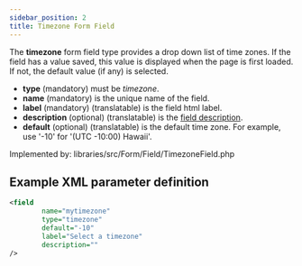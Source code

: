```yaml
---
sidebar_position: 2
title: Timezone Form Field
---
```


The **timezone** form field type provides a drop down list of time zones. If the field has a value saved, this value is displayed when the page is first loaded. If not, the default value (if any) is selected.

- **type** (mandatory) must be *timezone*.
- **name** (mandatory) is the unique name of the field.
- **label** (mandatory) (translatable) is the field html label.
- **description** (optional) (translatable) is the [field description](../standard-form-field-attributes.md#description).
- **default** (optional) (translatable) is the default time zone. For example, use '-10' for '(UTC -10:00) Hawaii'.

Implemented by: libraries/src/Form/Field/TimezoneField.php

## Example XML parameter definition

```xml
<field
        name="mytimezone" 
        type="timezone" 
        default="-10" 
        label="Select a timezone" 
        description=""
/>
```
